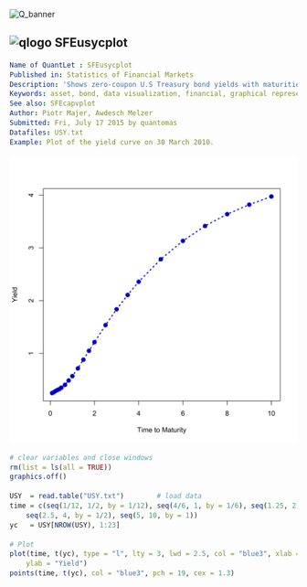 
![Q_banner](https://github.com/QuantLet/Styleguide-and-Validation-procedure/blob/master/pictures/banner.png)

## ![qlogo](https://github.com/QuantLet/Styleguide-and-Validation-procedure/blob/master/pictures/qloqo.png) **SFEusycplot**

```yaml
Name of QuantLet : SFEusycplot
Published in: Statistics of Financial Markets
Description: 'Shows zero-coupon U.S Treasury bond yields with maturities from 1 month up to 10 years observed on 30 March 2010.'
Keywords: asset, bond, data visualization, financial, graphical representation, interest-rate, plot, time-series, treasury, visualization, yield, zero-coupon
See also: SFEcapvplot
Author: Piotr Majer, Awdesch Melzer
Submitted: Fri, July 17 2015 by quantomas
Datafiles: USY.txt
Example: Plot of the yield curve on 30 March 2010.
```

![Picture1](SFEusycplot-1.png)


```r
# clear variables and close windows
rm(list = ls(all = TRUE))
graphics.off()

USY  = read.table("USY.txt")		# load data
time = c(seq(1/12, 1/2, by = 1/12), seq(4/6, 1, by = 1/6), seq(1.25, 2, by = 1/4), 
    seq(2.5, 4, by = 1/2), seq(5, 10, by = 1))
yc   = USY[NROW(USY), 1:23]

# Plot
plot(time, t(yc), type = "l", lty = 3, lwd = 2.5, col = "blue3", xlab = "Time to Maturity", 
    ylab = "Yield")
points(time, t(yc), col = "blue3", pch = 19, cex = 1.3) 
```
